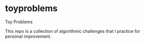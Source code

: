 # toyproblems
Toy Problems

This repo is a collection of algorithmic challenges that I practice for personal improvement.